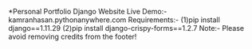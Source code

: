 *Personal Portfolio Django Website
Live Demo:-
kamranhasan.pythonanywhere.com
Requirements:-
(1)pip install django==1.11.29
(2)pip install django-crispy-forms==1.2.7
Note:-
Please avoid removing credits from the footer!
